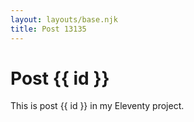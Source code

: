 ```yaml
---
layout: layouts/base.njk
title: Post 13135
---
```


# Post {{ id }}

This is post {{ id }} in my Eleventy project.
